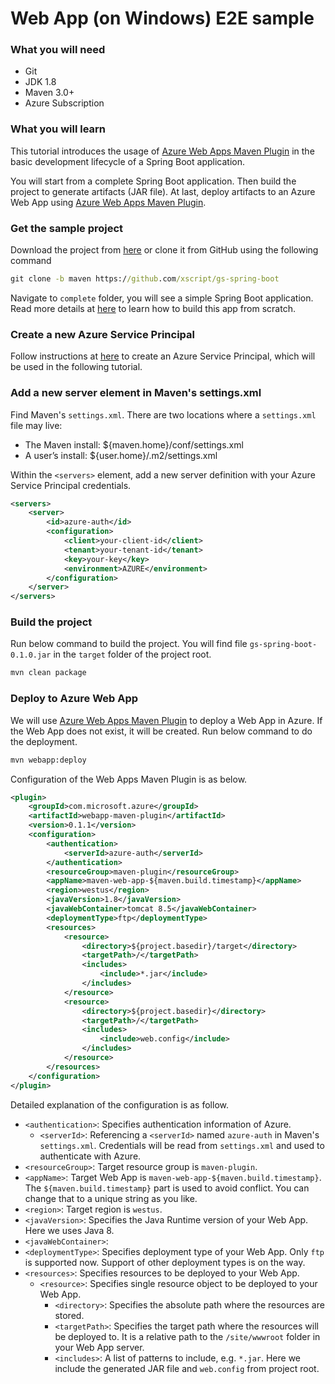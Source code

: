 # Web App (on Windows) E2E sample

### What you will need
- Git
- JDK 1.8
- Maven 3.0+
- Azure Subscription

### What you will learn
This tutorial introduces the usage of [Azure Web Apps Maven Plugin](https://github.com/Microsoft/azure-maven-plugins/tree/master/webapp-maven-plugin) 
in the basic development lifecycle of a Spring Boot application. 

You will start from a complete Spring Boot application. 
Then build the project to generate artifacts (JAR file).
At last, deploy artifacts to an Azure Web App using [Azure Web Apps Maven Plugin](https://github.com/Microsoft/azure-maven-plugins/tree/master/webapp-maven-plugin).


### Get the sample project
Download the project from [here](https://github.com/xscript/gs-spring-boot) or clone it from GitHub using the following command
 
```cmd
git clone -b maven https://github.com/xscript/gs-spring-boot 
```

Navigate to `complete` folder, you will see a simple Spring Boot application.
Read more details at [here](https://spring.io/guides/gs/spring-boot/) to learn how to build this app from scratch.

### Create a new Azure Service Principal
Follow instructions at [here](https://docs.microsoft.com/cli/azure/create-an-azure-service-principal-azure-cli#create-the-service-principal) 
to create an Azure Service Principal, which will be used in the following tutorial.

### Add a new server element in Maven's settings.xml
Find Maven's `settings.xml`. There are two locations where a `settings.xml` file may live:
- The Maven install: ${maven.home}/conf/settings.xml
- A user’s install: ${user.home}/.m2/settings.xml

Within the `<servers>` element, add a new server definition with your Azure Service Principal credentials.

```xml
<servers>
    <server>
        <id>azure-auth</id>
        <configuration>
            <client>your-client-id</client>
            <tenant>your-tenant-id</tenant>
            <key>your-key</key>
            <environment>AZURE</environment>
        </configuration>
    </server>
</servers>
```

### Build the project

Run below command to build the project. You will find file `gs-spring-boot-0.1.0.jar` in the `target` folder of the project root.

```cmd
mvn clean package
```

### Deploy to Azure Web App
We will use [Azure Web Apps Maven Plugin](https://github.com/Microsoft/azure-maven-plugins/tree/master/webapp-maven-plugin) to deploy a Web App in Azure. If the Web App does not exist, it will be created.
Run below command to do the deployment. 

```cmd
mvn webapp:deploy
```

Configuration of the Web Apps Maven Plugin is as below.

```xml
<plugin>
    <groupId>com.microsoft.azure</groupId>
    <artifactId>webapp-maven-plugin</artifactId>
    <version>0.1.1</version>
    <configuration>
        <authentication>
            <serverId>azure-auth</serverId>
        </authentication>
        <resourceGroup>maven-plugin</resourceGroup>
        <appName>maven-web-app-${maven.build.timestamp}</appName>
        <region>westus</region>
        <javaVersion>1.8</javaVersion>
        <javaWebContainer>tomcat 8.5</javaWebContainer>
        <deploymentType>ftp</deploymentType>
        <resources>
            <resource>
                <directory>${project.basedir}/target</directory>
                <targetPath>/</targetPath>
                <includes>
                    <include>*.jar</include>
                </includes>
            </resource>
            <resource>
                <directory>${project.basedir}</directory>
                <targetPath>/</targetPath>
                <includes>
                    <include>web.config</include>
                </includes>
            </resource>
        </resources>
    </configuration>
</plugin>
```

Detailed explanation of the configuration is as follow.

- `<authentication>`: Specifies authentication information of Azure.
    - `<serverId>`: Referencing a `<serverId>` named `azure-auth` in Maven's `settings.xml`. Credentials will be read from `settings.xml` and used to authenticate with Azure.
- `<resourceGroup>`: Target resource group is `maven-plugin`.
- `<appName>`: Target Web App is `maven-web-app-${maven.build.timestamp}`. The `${maven.build.timestamp}` part is used to avoid conflict. You can change that to a unique string as you like.
- `<region>`: Target region is `westus`.
- `<javaVersion>`: Specifies the Java Runtime version of your Web App. Here we uses Java 8.
- `<javaWebContainer>`: 
- `<deploymentType>`: Specifies deployment type of your Web App. Only `ftp` is supported now. Support of other deployment types is on the way. 
- `<resources>`: Specifies resources to be deployed to your Web App.
    - `<resource>`: Specifies single resource object to be deployed to your Web App.
        - `<directory>`: Specifies the absolute path where the resources are stored.
        - `<targetPath>`: Specifies the target path where the resources will be deployed to. 
                        It is a relative path to the `/site/wwwroot` folder in your Web App server.
        - `<includes>`: A list of patterns to include, e.g. `*.jar`. Here we include the generated JAR file and `web.config` from project root.


